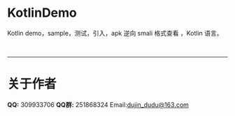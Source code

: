 # KotlinDemo
Kotlin  demo，sample，测试，引入，apk 逆向 smali 格式查看 ，Kotlin 语言。
 


<br/><hr/>

关于作者
==

**QQ:** 309933706
**QQ群:** 251868324
Email:dujin_dudu@163.com
